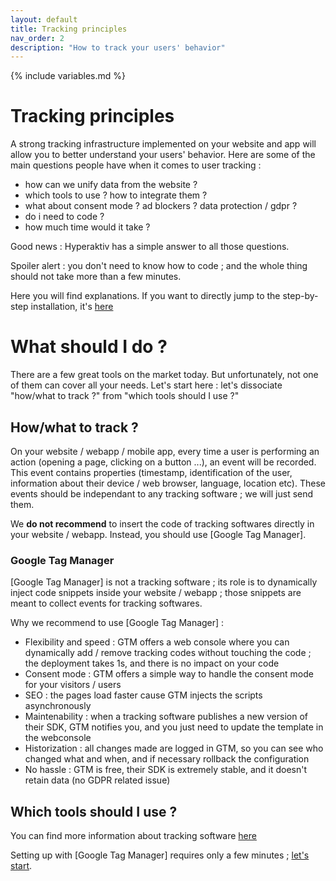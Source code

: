 ```yaml
---
layout: default
title: Tracking principles
nav_order: 2
description: "How to track your users' behavior"
---
```

{% include variables.md %}

# Tracking principles

A strong tracking infrastructure implemented on your website and app will allow you to better understand your users' behavior.
Here are some of the main questions people have when it comes to user tracking :
* how can we unify data from the website ?
* which tools to use ? how to integrate them ?
* what about consent mode ? ad blockers ? data protection / gdpr ?
* do i need to code ?
* how much time would it take ?

Good news : Hyperaktiv has a simple answer to all those questions.

Spoiler alert : you don't need to know how to code ; and the whole thing should not take more than a few minutes.

Here you will find explanations.
If you want to directly jump to the step-by-step installation, it's [here](/pages/Tracking_setup.html)

# What should I do ?

There are a few great tools on the market today. But unfortunately, not one of them can cover all your needs.
Let's start here : let's dissociate "how/what to track ?" from "which tools should I use ?"

## How/what to track ?
On your website / webapp / mobile app, every time a user is performing an action (opening a page, clicking on a button ...), an event will be recorded. This event contains properties (timestamp, identification of the user, information about their device / web browser, language, location etc). These events should be independant to any tracking software ; we will just send them.

We **do not recommend** to insert the code of tracking softwares directly in your website / webapp. Instead, you should use [Google Tag Manager].

### Google Tag Manager

[Google Tag Manager] is not a tracking software ; its role is to dynamically inject code snippets inside your website / webapp ; those snippets are meant to collect events for tracking softwares.

Why we recommend to use [Google Tag Manager] :
* Flexibility and speed : GTM offers a web console where you can dynamically add / remove tracking codes without touching the code ; the deployment takes 1s, and there is no impact on your code
* Consent mode : GTM offers a simple way to handle the consent mode for your visitors / users
* SEO : the pages load faster cause GTM injects the scripts asynchronously
* Maintenability : when a tracking software publishes a new version of their SDK, GTM notifies you, and you just need to update the template in the webconsole
* Historization : all changes made are logged in GTM, so you can see who changed what and when, and if necessary rollback the configuration
* No hassle : GTM is free, their SDK is extremely stable, and it doesn't retain data (no GDPR related issue)

## Which tools should I use ?

You can find more information about tracking software [here](/pages/Tracking_softwares)

Setting up with [Google Tag Manager] requires only a few minutes ; [let's start](/pages/Tracking_setup).

